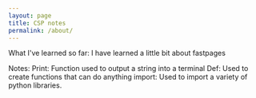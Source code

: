 ```yaml
---
layout: page
title: CSP notes
permalink: /about/
---
```


What I've learned so far:
I have learned a little bit about fastpages

Notes: 
Print: Function used to output a string into a terminal Def: Used to create functions that can do anything import: Used to import a variety of python libraries.